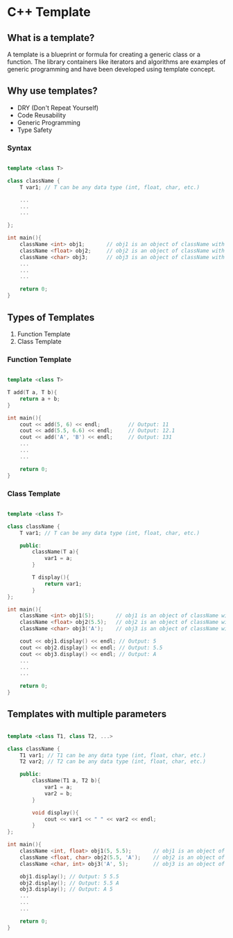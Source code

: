 # C++ Template

## What is a template?

A template is a blueprint or formula for creating a generic class or a function. The library containers like iterators and algorithms are examples of generic programming and have been developed using template concept.

## Why use templates?

- DRY (Don't Repeat Yourself)
- Code Reusability
- Generic Programming
- Type Safety

### Syntax

```cpp

template <class T>

class className {
    T var1; // T can be any data type (int, float, char, etc.)

    ...
    ...
    ...

};

int main(){
    className <int> obj1;       // obj1 is an object of className with data type int
    className <float> obj2;     // obj2 is an object of className with data type float
    className <char> obj3;      // obj3 is an object of className with data type char
    ...
    ...
    ...

    return 0;
}

```

## Types of Templates

1. Function Template
2. Class Template

### Function Template

```cpp

template <class T>

T add(T a, T b){
    return a + b;
}

int main(){
    cout << add(5, 6) << endl;         // Output: 11
    cout << add(5.5, 6.6) << endl;     // Output: 12.1
    cout << add('A', 'B') << endl;     // Output: 131
    ...
    ...
    ...

    return 0;
}

```

### Class Template

```cpp

template <class T>

class className {
    T var1; // T can be any data type (int, float, char, etc.)

    public:
        className(T a){
            var1 = a;
        }

        T display(){
            return var1;
        }
};

int main(){
    className <int> obj1(5);       // obj1 is an object of className with data type int
    className <float> obj2(5.5);   // obj2 is an object of className with data type float
    className <char> obj3('A');    // obj3 is an object of className with data type char

    cout << obj1.display() << endl; // Output: 5
    cout << obj2.display() << endl; // Output: 5.5
    cout << obj3.display() << endl; // Output: A
    ...
    ...
    ...

    return 0;
}

```

## Templates with multiple parameters

```cpp

template <class T1, class T2, ...>

class className {
    T1 var1; // T1 can be any data type (int, float, char, etc.)
    T2 var2; // T2 can be any data type (int, float, char, etc.)

    public:
        className(T1 a, T2 b){
            var1 = a;
            var2 = b;
        }

        void display(){
            cout << var1 << " " << var2 << endl;
        }
};

int main(){
    className <int, float> obj1(5, 5.5);       // obj1 is an object of className with data type int and float
    className <float, char> obj2(5.5, 'A');    // obj2 is an object of className with data type float and char
    className <char, int> obj3('A', 5);        // obj3 is an object of className with data type char and int

    obj1.display(); // Output: 5 5.5
    obj2.display(); // Output: 5.5 A
    obj3.display(); // Output: A 5
    ...
    ...
    ...

    return 0;
}

```
